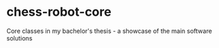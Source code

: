# chess-robot-core
Core classes in my bachelor's thesis - a showcase of the main software solutions
